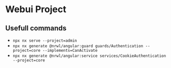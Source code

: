 # Webui Project

## Usefull commands

- `npx nx serve --project=admin`
- `npx nx generate @nrwl/angular:guard guards/Authentication --project=core --implements=CanActivate`
- `npx nx generate @nrwl/angular:service services/CookieAuthentication --project=core`

